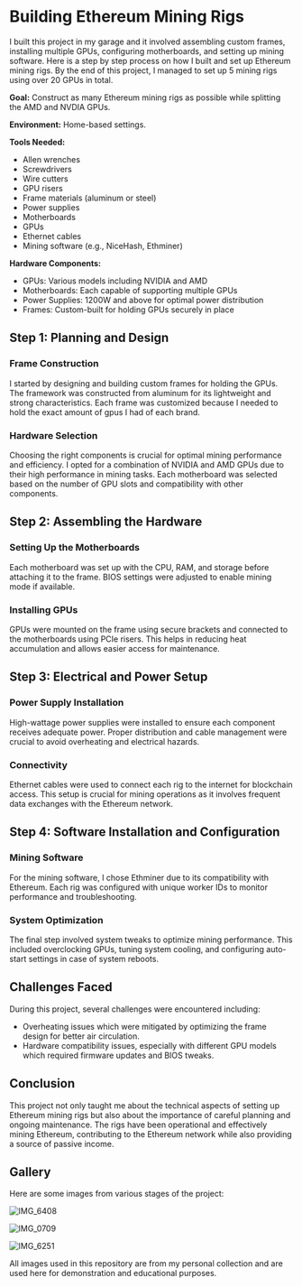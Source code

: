 # Building Ethereum Mining Rigs

I built this project in my garage and it involved assembling custom frames, installing multiple GPUs, configuring motherboards, and setting up mining software. Here is a step by step process on how I built and set up Ethereum mining rigs. By the end of this project, I managed to set up 5 mining rigs using over 20 GPUs in total.



**Goal:** Construct as many Ethereum mining rigs as possible while splitting the AMD and NVDIA GPUs.

**Environment:** Home-based settings.

**Tools Needed:**
- Allen wrenches
- Screwdrivers
- Wire cutters
- GPU risers
- Frame materials (aluminum or steel)
- Power supplies
- Motherboards
- GPUs
- Ethernet cables
- Mining software (e.g., NiceHash, Ethminer)

**Hardware Components:**
- GPUs: Various models including NVIDIA and AMD
- Motherboards: Each capable of supporting multiple GPUs
- Power Supplies: 1200W and above for optimal power distribution
- Frames: Custom-built for holding GPUs securely in place

## Step 1: Planning and Design

### Frame Construction
I started by designing and building custom frames for holding the GPUs. The framework was constructed from aluminum for its lightweight and strong characteristics. Each frame was customized because I needed to hold the exact amount of gpus I had of each brand.

### Hardware Selection
Choosing the right components is crucial for optimal mining performance and efficiency. I opted for a combination of NVIDIA and AMD GPUs due to their high performance in mining tasks. Each motherboard was selected based on the number of GPU slots and compatibility with other components.

## Step 2: Assembling the Hardware

### Setting Up the Motherboards
Each motherboard was set up with the CPU, RAM, and storage before attaching it to the frame. BIOS settings were adjusted to enable mining mode if available.

### Installing GPUs
GPUs were mounted on the frame using secure brackets and connected to the motherboards using PCIe risers. This helps in reducing heat accumulation and allows easier access for maintenance.

## Step 3: Electrical and Power Setup

### Power Supply Installation
High-wattage power supplies were installed to ensure each component receives adequate power. Proper distribution and cable management were crucial to avoid overheating and electrical hazards.

### Connectivity
Ethernet cables were used to connect each rig to the internet for blockchain access. This setup is crucial for mining operations as it involves frequent data exchanges with the Ethereum network.

## Step 4: Software Installation and Configuration

### Mining Software
For the mining software, I chose Ethminer due to its compatibility with Ethereum. Each rig was configured with unique worker IDs to monitor performance and troubleshooting.

### System Optimization
The final step involved system tweaks to optimize mining performance. This included overclocking GPUs, tuning system cooling, and configuring auto-start settings in case of system reboots.

## Challenges Faced

During this project, several challenges were encountered including:
- Overheating issues which were mitigated by optimizing the frame design for better air circulation.
- Hardware compatibility issues, especially with different GPU models which required firmware updates and BIOS tweaks.

## Conclusion

This project not only taught me about the technical aspects of setting up Ethereum mining rigs but also about the importance of careful planning and ongoing maintenance. The rigs have been operational and effectively mining Ethereum, contributing to the Ethereum network while also providing a source of passive income.

## Gallery

Here are some images from various stages of the project:

![IMG_6408](https://github.com/user-attachments/assets/267eeaeb-f734-4b11-ad89-bb6d4295e8e4)

![IMG_0709](https://github.com/user-attachments/assets/921728d7-acc5-45b0-abb5-a259879e62ad)

![IMG_6251](https://github.com/user-attachments/assets/ab7337b8-511d-411b-a732-04928ba5d258)


All images used in this repository are from my personal collection and are used here for demonstration and educational purposes.


